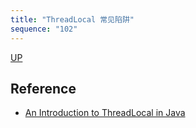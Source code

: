 ```yaml
---
title: "ThreadLocal 常见陷阱"
sequence: "102"
---
```


[UP](/java-concurrency.html)


## Reference

- [An Introduction to ThreadLocal in Java](https://www.baeldung.com/java-threadlocal)
